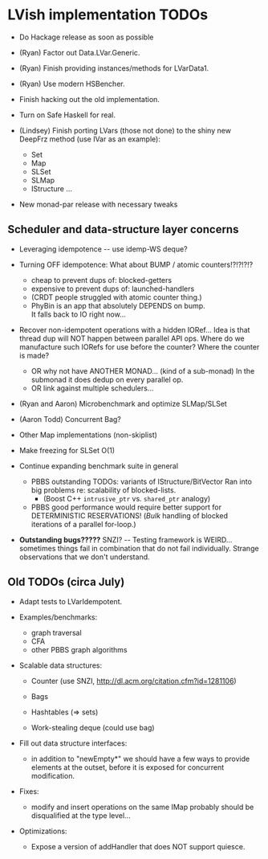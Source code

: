 # LVish implementation TODOs

  * Do Hackage release as soon as possible

  * (Ryan) Factor out Data.LVar.Generic.
  * (Ryan) Finish providing instances/methods for LVarData1.
  * (Ryan) Use modern HSBencher.

  * Finish hacking out the old implementation.
  * Turn on Safe Haskell for real.
  * (Lindsey) Finish porting LVars (those not done) to the shiny new
    DeepFrz method (use IVar as an example):
      * Set 
      * Map
      * SLSet      
      * SLMap 
      * IStructure ... 
  
  * New monad-par release with necessary tweaks

## Scheduler and data-structure layer concerns
 
  * Leveraging idempotence -- use idemp-WS deque?

  * Turning OFF idempotence: What about BUMP / atomic counters!?!?!?!?
	  - cheap to prevent dups of: blocked-getters
	  - expensive to prevent dups of: launched-handlers
	  - (CRDT people struggled with atomic counter thing.)
	  - PhyBin is an app that absolutely DEPENDS on bump.  
		It falls back to IO right now...

  * Recover non-idempotent operations with a hidden IORef...
	Idea is that thread dup will NOT happen between parallel API ops.
	Where do we manufacture such IORefs for use before the counter?
	Where the counter is made? 
	  - OR why not have ANOTHER MONAD... (kind of a sub-monad)
		   In the submonad it does dedup on every parallel op.
	  - OR link against multiple schedulers... 

  * (Ryan and Aaron) Microbenchmark and optimize SLMap/SLSet

  * (Aaron Todd) Concurrent Bag?
  
  * Other Map implementations (non-skiplist)

  * Make freezing for SLSet O(1)

  * Continue expanding benchmark suite in general
	  - PBBS outstanding TODOs: variants of IStructure/BitVector
		Ran into big problems re: scalability of blocked-lists.  
		  - (Boost C++ `intrusive_ptr` vs. `shared_ptr` analogy)
	  - PBBS good performance would require better support 
		for DETERMINISTIC RESERVATIONS!  (*Bulk* handling of blocked 
		iterations of a parallel for-loop.)

  * __Outstanding bugs?????__  SNZI?
	-- Testing framework is WEIRD... sometimes things fail in combination
	   that do not fail individually.  Strange observations that we don't 
	   understand.

## Old TODOs (circa July)

  * Adapt tests to LVarIdempotent.

  * Examples/benchmarks:
	 - graph traversal
	 - CFA
	 - other PBBS graph algorithms

  * Scalable data structures:
	 - Counter (use SNZI, http://dl.acm.org/citation.cfm?id=1281106)
	 - Bags
	 - Hashtables (=> sets)

	 - Work-stealing deque (could use bag)

  * Fill out data structure interfaces:

	 * in addition to "newEmpty*" we should have a few ways to provide
	   elements at the outset, before it is exposed for concurrent
	   modification.

  * Fixes:

	 * modify and insert operations on the same IMap probably should be
	   disqualified at the type level...

  * Optimizations:

	 * Expose a version of addHandler that does NOT support quiesce.
